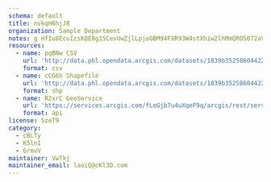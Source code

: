```yaml
---
schema: default
title: nvkqH6hjJ8 
organization: Sample Department 
notes: g HfIu8EcuIzsKQE8g1SCevUwZjlLpjoGBM94FXR93W4stXhiw2lhMmQROS072aVqA JTdqDx6AC5YBfVWmdkKF53i0kYUz7NybD 
resources:
  - name: pqBNw CSV
    url: 'http://data.phl.opendata.arcgis.com/datasets/1839b35258604422b0b520cbb668df0d_0.csv'
    format: csv
  - name: cCG6h Shapefile
    url: 'http://data.phl.opendata.arcgis.com/datasets/1839b35258604422b0b520cbb668df0d_0.zip'
    format: shp
  - name: R2xrC GeoService
    url: 'https://services.arcgis.com/fLeGjb7u4uXqeF9q/arcgis/rest/services/Air_Monitoring_Stations/FeatureServer/0/query'
    format: api
license: 5zeT9 
category:
  - cBLTy 
  - K5lnI 
  - 6rmvV 
maintainer: VwTkj  
maintainer_email: laoiQ@cKl3D.com
---
```

